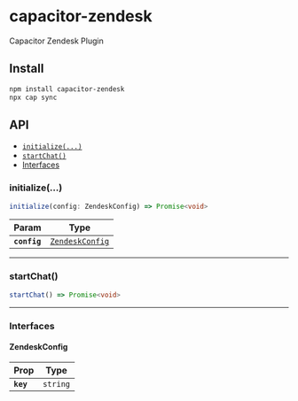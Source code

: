 # capacitor-zendesk

Capacitor Zendesk Plugin

## Install

```bash
npm install capacitor-zendesk
npx cap sync
```

## API

<docgen-index>

* [`initialize(...)`](#initialize)
* [`startChat()`](#startchat)
* [Interfaces](#interfaces)

</docgen-index>

<docgen-api>
<!--Update the source file JSDoc comments and rerun docgen to update the docs below-->

### initialize(...)

```typescript
initialize(config: ZendeskConfig) => Promise<void>
```

| Param        | Type                                                    |
| ------------ | ------------------------------------------------------- |
| **`config`** | <code><a href="#zendeskconfig">ZendeskConfig</a></code> |

--------------------


### startChat()

```typescript
startChat() => Promise<void>
```

--------------------


### Interfaces


#### ZendeskConfig

| Prop      | Type                |
| --------- | ------------------- |
| **`key`** | <code>string</code> |

</docgen-api>
